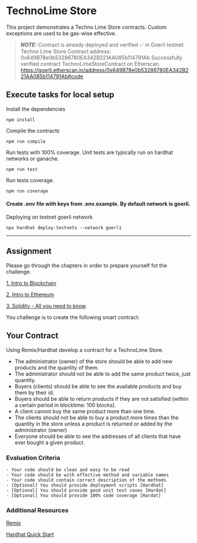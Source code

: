 # TechnoLime Store

This project demonstrates a Techno Lime Store contracts. Custom exceptions are used to be gas-wise effective.

> **_NOTE:_**  Contract is already deployed and verified ✅  in Goerli testnet 
>  Techno Lime Store Contract address: 0x649B78e0b53286780EA342B221AA085b114791Ab 
> Successfully verified contract TechnoLimeStoreContract on Etherscan.
https://goerli.etherscan.io/address/0x649B78e0b53286780EA342B221AA085b114791Ab#code

## Execute tasks for local setup

Install the dependencies

```shell
npm install
```

Compile the contracts
```shell
npm run compile
```

Run tests with 100% coverage. Unit tests are typically run on hardhat networks or ganache.
```shell
npm run test
```

Run tests coverage. 
```shell
npm run coverage
```

#### Create .env file with keys from .env.example. By default network is goerli.

Deploying on testnet goerli network
```shell
npx hardhat deploy-testnets --network goerli
```
----------------
## Assignment

Please go through the chapters in order to prepare yourself fot the challenge.

[1. Intro to Blockchain](https://www.notion.so/limechain/01-Intro-to-Blockchain-for-FE-developers-93f81fc4999340e490e86474ee66fdc5)

[2. Intro to Ethereum](https://www.notion.so/limechain/02-Intro-to-Ethereum-1e345fc59b5a4608899df6ab96282d0a)

[3. Solidity - All you need to know](https://www.notion.so/limechain/03-Solidity-all-you-need-to-know-about-it-b67341cb42454ac88454f5b29169f510)

You challenge is to create the following smart contract:
## Your Contract

Using Remix/Hardhat develop a contract for a TechnoLime Store.

- The administrator (owner) of the store should be able to add new products and the quantity of them.
- The administrator should not be able to add the same product twice, just quantity.
- Buyers (clients) should be able to see the available products and buy them by their id.
- Buyers should be able to return products if they are not satisfied (within a certain period in blocktime: 100 blocks).
- A client cannot buy the same product more than one time.
- The clients should not be able to buy a product more times than the quantity in the store unless a product is returned or added by the administrator (owner)
- Everyone should be able to see the addresses of all clients that have ever bought a given product.

### Evaluation Criteria
    - Your code should be clean and easy to be read
    - Your code should be with effective method and variable names
    - Your code should contain correct description of the methods
    - [Optional] You should provide deployment scripts [Hardhat]
    - [Optional] You should provide good unit test cases [Hardat]
    - [Optional] You should provide 100% code coverage [Hardat]

### Additional Resources

[Remix](https://remix.ethereum.org/)

[Hardhat Quick Start](https://hardhat.org/hardhat-runner/docs/getting-started#quick-start)
